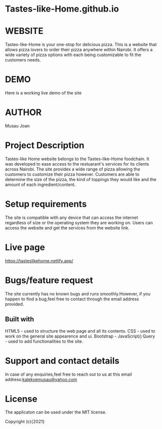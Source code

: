# Tastes-like-Home.github.io
# WEBSITE
Tastes-like-Home is your one-stop for delicious pizza. This is a website that allows pizza lovers to order their pizza anywhere within Nairobi. It offers a wide variety of pizza options with each being customizable to fit the customers needs.

# DEMO
Here is a working live demo of the site

# AUTHOR
Musau Joan

# Project Description
Tastes-like Home website belongs to the Tastes-like-Home foodchain. It was developed to ease access to the restuarant's services for its clients across Nairobi. The site provides a wide range of pizza allowing the customers to customize their pizza however. Customers are able to determine the size of the pizza, the kind of toppings they would like and the amount of each ingredient/content.

# Setup requirements
The site is compatible with any device that can access the internet regardless of size or the operating system they are working on. Users can access the website and get the services from the website link.

# Live page
https://tasteslikehome.netlify.app/

# Bugs/feature request
The site currently has no known bugs and runs smoothly.However, if you happen to find a bug,feel free to contact through the email address provided.

## Built with
HTML5 - used to structure the web page and all its contents. CSS - used to work on the general site appearence and ui. Bootstrap - JavaScript/j Query - used to add functionalities to the site.

# Support and contact details
In case of any enquiries,feel free to reach out to us at this email address:kalekyemusau@yahoo.com

# License
The applicaton can be used under the MIT license.

Copyright (c){2021}
